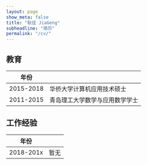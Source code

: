 ```yaml
---
layout: page
show_meta: false
title: "耿佳 JiaGeng"
subheadline: "简历"
permalink: "/cv/"
---
```


## 教育

| 年份 |      |
| ---- | ---- |
2015-2018 | 华侨大学计算机应用技术硕士
2011-2015 | 青岛理工大学数学与应用数学学士

## 工作经验

| 年份 |      |
| ---- | ---- |
2018-201x | 暂无


